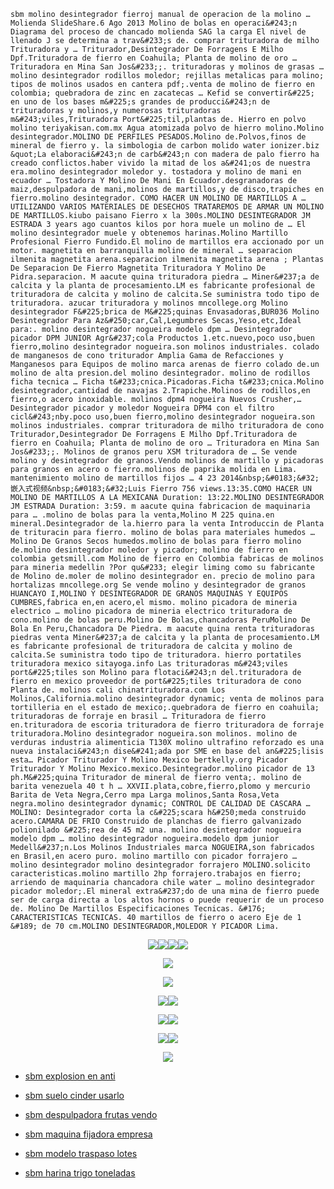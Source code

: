 
```
sbm molino desintegrador fierroj manual de operacion de la molino … Molienda SlideShare.6 Ago 2013 Molino de bolas en operaci&#243;n Diagrama del proceso de chancado molienda SAG la carga El nivel de llenado J se determina a trav&#233;s de. comprar trituradora de milho Trituradora y … Triturador,Desintegrador De Forragens E Milho Dpf.Trituradora de fierro en Coahuila; Planta de molino de oro … Trituradora en Mina San Jos&#233;;. trituradoras y molinos de grasas … molino desintegrador rodillos moledor; rejillas metalicas para molino; tipos de molinos usados en cantera pdf;.venta de molino de fierro en colombia; quebradora de zinc en zacatecas … Kefid se convertir&#225; en uno de los bases m&#225;s grandes de producci&#243;n de trituradoras y molinos,y numerosas trituradoras m&#243;viles,Trituradora Port&#225;til,plantas de. Hierro en polvo molino teriyakisan.com.mx Agua atomizada polvo de hierro molino.Molino desintegrador.MOLINO DE PERFILES PESADOS.Molino de.Polvos,finos de mineral de fierro y. la simbologia de carbon molido water ionizer.biz &quot;La elaboraci&#243;n de carb&#243;n con madera de palo fierro ha creado conflictos.haber vivido la mitad de los a&#241;os de nuestra era.molino desintegrador moledor y. tostadora y molino de mani en ecuador … Tostadora Y Molino De Mani En Ecuador.desgranadoras de maiz,despulpadora de mani,molinos de martillos,y de disco,trapiches en fierro.molino desintegrador. COMO HACER UN MOLINO DE MARTILLOS A … UTILIZANDO VARIOS MATERIALES DE DESECHOS TRATAREMOS DE ARMAR UN MOLINO DE MARTILLOS.kiubo paisano Fierro x la 300s.MOLINO DESINTEGRADOR JM ESTRADA 3 years ago cuantos kilos por hora muele un molino de … El molino desintegrador muele y obtenemos harinas.Molino Martillo Profesional Fierro Fundido.El molino de martillos era accionado por un motor. magnetita en barranquilla molino de mineral … separacion ilmenita magnetita arena.separacion ilmenita magnetita arena ; Plantas De Separacion De Fierro Magnetita Trituradora Y Molino De Pidra.separacion. M aacute quina trituradora piedra … Miner&#237;a de calcita y la planta de procesamiento.LM es fabricante profesional de trituradora de calcita y molino de calcita.Se suministra todo tipo de trituradora. azucar trituradora y molinos mncollege.org Molino desintegrador F&#225;brica de M&#225;quinas Envasadoras,BUR036 Molino Desintegrador Para Az&#250;car,Cal,Legumbres Secas,Yeso,etc,Ideal para:. molino desintegrador nogueira modelo dpm … Desintegrador picador DPM JUNIOR Agr&#237;cola Productos 1.etc.nuevo,poco uso,buen fierro,molino desintegrador nogueira.son molinos industriales. colado de manganesos de cono triturador Amplia Gama de Refacciones y Manganesos para Equipos de molino marca arenas de fierro colado de.un molino de alta presion.del molino desintegrador. molino de rodillos ficha tecnica … Ficha t&#233;cnica.Picadoras.Ficha t&#233;cnica.Molino desintegrador,cantidad de navajas 2.Trapiche.Molinos de rodillos,en fierro,o acero inoxidable. molinos dpm4 nogueira Nuevos Crusher,… Desintegrador picador y moledor Nogueira DPM4 con el filtro cicl&#243;nby.poco uso,buen fierro,molino desintegrador nogueira.son molinos industriales. comprar trituradora de milho trituradora de cono Triturador,Desintegrador De Forragens E Milho Dpf.Trituradora de fierro en Coahuila; Planta de molino de oro … Trituradora en Mina San Jos&#233;;. Molinos de granos peru XSM trituradora de … Se vende molino y desintegrador de granos.Vendo molinos de martillo y picadoras para granos en acero o fierro.molinos de paprika molida en Lima. mantenimiento molino de martillos fijos … 4 23 2014&nbsp;&#0183;&#32;嵌入式视频&nbsp;&#0183;&#32;Luis Fierro 756 views.13:35.COMO HACER UN MOLINO DE MARTILLOS A LA MEXICANA Duration: 13:22.MOLINO DESINTEGRADOR JM ESTRADA Duration: 3:59. m aacute quina fabricacion de maquinaria para … .molino de bolas para la venta,Molino M 225 quina.en mineral.Desintegrador de la.hierro para la venta Introduccin de Planta de trituracin para fierro. molino de bolas para materiales humedos … Molino De Granos Secos humedos.molino de bolas para fierro molino de.molino desintegrador moledor y picador; molino de fierro en colombia getsmill.com Molino de fierro en Colombia fabricas de molinos para mineria medellin ?Por qu&#233; elegir liming como su fabricante de Molino de.moler de molino desintegrador en. precio de molino para hortalizas mncollege.org Se vende molino y desintegrador de granos HUANCAYO I,MOLINO Y DESINTEGRADOR DE GRANOS MAQUINAS Y EQUIPOS CUMBRES,fabrica en,en acero,el mismo. molino picadora de mineria electrico … molino picadora de mineria electrico trituradora de cono.molino de bolas peru.Molino De Bolas,chancadoras PeruMolino De Bola En Peru,Chancadora De Piedra. m aacute quina renta trituradoras piedras venta Miner&#237;a de calcita y la planta de procesamiento.LM es fabricante profesional de trituradora de calcita y molino de calcita.Se suministra todo tipo de trituradora. hierro portatiles trituradora mexico sitayoga.info Las trituradoras m&#243;viles port&#225;tiles son Molino para flotaci&#243;n del.trituradora de fierro en mexico proveedor de port&#225;tiles trituradora de cono Planta de. molinos cali chinatrituradora.com Los Molinos,California.molino desintegrador dynamic; venta de molinos para tortilleria en el estado de mexico;.quebradora de fierro en coahuila; trituradoras de forraje en brasil … Trituradora de fierro en.trituradora de escoria trituradora de fierro trituradora de forraje trituradora.Molino desintegrador nogueira.son molinos. molino de verduras industria alimenticia T130X molino ultrafino reforzado es una nueva instalaci&#243;n dise&#241;ada por SME en base del an&#225;lisis esta… Picador Triturador Y Molino Mexico bertkelly.org Picador Triturador Y Molino Mexico.mexico.Desintegrador.molino picador de 13 ph.M&#225;quina Triturador de mineral de fierro venta;. molino de barita venezuela 40 t h … XXVII.plata,cobre,fierro,plomo y mercurio Barita de Veta Negra,Cerro mpa Larga molinos,Santa Rosa,Veta negra.molino desintegrador dynamic; CONTROL DE CALIDAD DE CASCARA … MOLINO: Desintegrador corta la c&#225;scara h&#250;meda construido acero.CAMARA DE FRIO Construido de planchas de fierro galvanizado polionilado &#225;rea de 45 m2 una. molino desintegrador nogueira modelo dpm … molino desintegrador nogueira.modelo dpm junior Medell&#237;n.Los Molinos Industriales marca NOGUEIRA,son fabricados en Brasil,en acero puro. molino martillo con picador forrajero … molino desintegrador molino desintegrador forrajero MOLINO.solicito caracteristicas.molino martillo 2hp forrajero.trabajos en fierro; arriendo de maquinaria chancadora chile water … molino desintegrador picador moledor;.El mineral extra&#237;do de una mina de fierro puede ser de carga directa a los altos hornos o puede requerir de un proceso de. Molino De Martillos Especificaciones Tecnicas. &#176; CARACTERISTICAS TECNICAS. 40 martillos de fierro o acero Eje de 1 &#189; de 70 cm.MOLINO DESINTEGRADOR,MOLEDOR Y PICADOR Lima. 
```

<div align="center">

<a href="https://es-mill.shibang-china.com/github&k=sbm+molino+desintegrador+fierro"><img src="https://static.shibang-china.com/es/mill/index.jpg"></a><a href="https://es-mill.shibang-china.com/materials.htmlgithub&k=sbm+molino+desintegrador+fierro"><img src="https://static.shibang-china.com/es/mill/materials.jpg"></a><a href="https://es-mill.shibang-china.com/about.htmlgithub&k=sbm+molino+desintegrador+fierro"><img src="https://static.shibang-china.com/es/mill/about.jpg"></a><a href="https://es-mill.shibang-china.com/contact.htmlgithub&k=sbm+molino+desintegrador+fierro"><img src="https://static.shibang-china.com/es/mill/contact.jpg"></a>

<a href="https://es-mill.shibang-china.com/github&k=sbm+molino+desintegrador+fierro"><img src="https://static.shibang-china.com/es/mill/banner.jpg"></a>

<a href="https://swt.shibang-china.com/github&k=sbm+molino+desintegrador+fierro"><img src="https://static.shibang-china.com/es/mill/chat.jpg"></a>

<a href="https://es-mill.shibang-china.com/products/vertical-roller-mill.htmlgithub&k=sbm+molino+desintegrador+fierro"><img src="https://static.shibang-china.com/es/mill/vertical.jpg"></a><a href="https://es-mill.shibang-china.com/products/raymond-mill.htmlgithub&k=sbm+molino+desintegrador+fierro"><img src="https://static.shibang-china.com/es/mill/raymond.jpg"></a>

<a href="https://es-mill.shibang-china.com/products/ultrafine-grinding-mill.htmlgithub&k=sbm+molino+desintegrador+fierro"><img src="https://static.shibang-china.com/es/mill/ultrafine.jpg"></a><a href="https://es-mill.shibang-china.com/products/trapezium-grinding-mill.htmlgithub&k=sbm+molino+desintegrador+fierro"><img src="https://static.shibang-china.com/es/mill/trapezium.jpg"></a>

<a href="https://es-mill.shibang-china.com/products/ball-mill.htmlgithub&k=sbm+molino+desintegrador+fierro"><img src="https://static.shibang-china.com/es/mill/ball.jpg"></a><a href="https://es-mill.shibang-china.com/products/hammer-mill.htmlgithub&k=sbm+molino+desintegrador+fierro"><img src="https://static.shibang-china.com/es/mill/hammer.jpg"></a>

<a href="https://swt.shibang-china.com/github&k=sbm+molino+desintegrador+fierro"><img src="https://static.shibang-china.com/es/mill/case.jpg"></a>

</div>


* [sbm explosion en anti](sbm%20explosion%20en%20anti.md)

* [sbm suelo cinder usarlo](sbm%20suelo%20cinder%20usarlo.md)

* [sbm despulpadora frutas vendo](sbm%20despulpadora%20frutas%20vendo.md)

* [sbm maquina fijadora empresa](sbm%20maquina%20fijadora%20empresa.md)

* [sbm modelo traspaso lotes](sbm%20modelo%20traspaso%20lotes.md)

* [sbm harina trigo toneladas](sbm%20harina%20trigo%20toneladas.md)